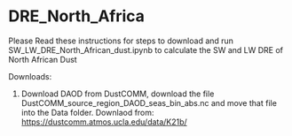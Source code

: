# DRE_North_Africa

Please Read these instructions for steps to download and run SW_LW_DRE_North_African_dust.ipynb to calculate the SW and LW DRE of North African Dust 

Downloads: 
1. Download DAOD from DustCOMM, download the file DustCOMM_source_region_DAOD_seas_bin_abs.nc and move that file into the Data folder. Downlaod from: https://dustcomm.atmos.ucla.edu/data/K21b/
